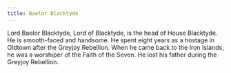 ```yaml
---
title: Baelor Blacktyde
---
```


Lord Baelor Blacktyde, Lord of Blacktyde, is the head of House Blacktyde. He is smooth-faced and handsome. He spent eight years as a hostage in Oldtown after the Greyjoy Rebellion. When he came back to the Iron Islands, he was a worshiper of the Faith of the Seven. He lost his father during the Greyjoy Rebellion.


